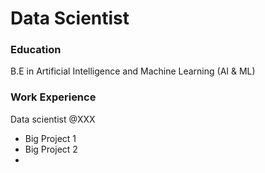 # Data Scientist

### Education
B.E in Artificial Intelligence and Machine Learning (AI & ML)

### Work Experience
Data scientist @XXX
- Big Project 1
- Big Project 2
- 
